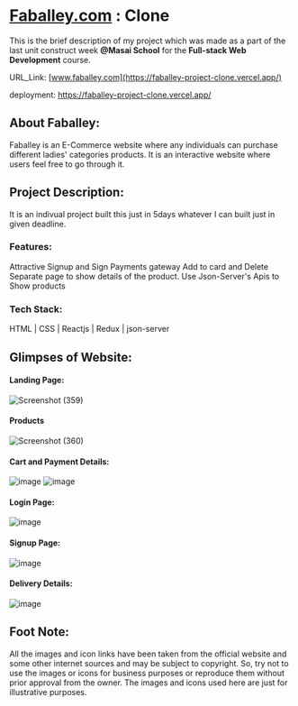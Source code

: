 # [Faballey.com](https://www.faballey.com/) : Clone

This is the brief description of my project which was made as a part of the last unit 
construct week **@Masai School** for the **Full-stack Web Development** course.

URL_Link: [www.faballey.com](https://faballey-project-clone.vercel.app/)

deployment: https://faballey-project-clone.vercel.app/

## About Faballey:
Faballey is an E-Commerce website where any individuals can purchase different ladies' categories products.
It is an interactive website where users feel free to go through it.

## Project Description:
It is an indivual project built this just in 5days whatever I can built just in given deadline.

### Features:
Attractive Signup and Sign
Payments gateway
Add to card and Delete
Separate page to show details of the product.
Use Json-Server's Apis to Show products
### Tech Stack: 
HTML | CSS | Reactjs | Redux | json-server

## Glimpses of Website:

#### Landing Page:
![Screenshot (359)](https://user-images.githubusercontent.com/76447682/166671098-e81f0b73-8038-46a0-ae77-864492be181f.png)

#### Products
![Screenshot (360)](https://user-images.githubusercontent.com/76447682/166671392-c3bb9950-96bf-4568-9ad8-a6211a503099.png)

#### Cart and Payment Details:
![image](https://user-images.githubusercontent.com/76447682/166671576-1596529e-597d-40f3-9bb6-66230932ba52.png)
![image](https://user-images.githubusercontent.com/76447682/166671723-037df74c-7e8e-4386-bee4-b06178c37dcd.png)

#### Login Page:
![image](https://user-images.githubusercontent.com/76447682/166671865-b439cb28-efd0-47c0-a23d-b753a622e0c2.png)

#### Signup Page:
![image](https://user-images.githubusercontent.com/76447682/166672081-785aab81-6399-44d3-af3c-b8be656dbb5f.png)

#### Delivery Details:
![image](https://user-images.githubusercontent.com/76447682/166672250-2bc7af4f-0843-40df-bd2b-d177fc5bbf1b.png)

## Foot Note: 
All the images and icon links have been taken from the official website and some other 
internet sources and may be subject to copyright. So, try not to use the images or icons
for business purposes or reproduce them without prior approval from the owner. 
The images and icons used here are just for illustrative purposes.
